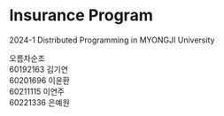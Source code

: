 # Insurance Program
2024-1 Distributed Programming in MYONGJI University

오름차순조
<br>
60192163 김기연
<br>
60201696 이윤환
<br>
60211115 이연주
<br>
60221336 은예원



